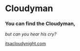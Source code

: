 # **Cloudyman**

### **You can find the Cloudyman,**

_but can you hear his cry?_

[itsacloudynight.com](https://itsacloudynight.com)
